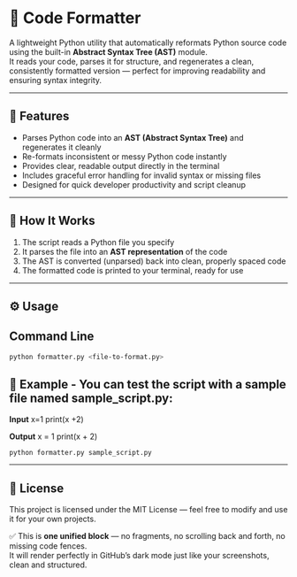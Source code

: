 # 🧩 Code Formatter

A lightweight Python utility that automatically reformats Python source code using the built-in **Abstract Syntax Tree (AST)** module.  
It reads your code, parses it for structure, and regenerates a clean, consistently formatted version — perfect for improving readability and ensuring syntax integrity.

---

## 🚀 Features

- Parses Python code into an **AST (Abstract Syntax Tree)** and regenerates it cleanly  
- Re-formats inconsistent or messy Python code instantly  
- Provides clear, readable output directly in the terminal  
- Includes graceful error handling for invalid syntax or missing files  
- Designed for quick developer productivity and script cleanup

---

## 🧠 How It Works

1. The script reads a Python file you specify  
2. It parses the file into an **AST representation** of the code  
3. The AST is converted (unparsed) back into clean, properly spaced code  
4. The formatted code is printed to your terminal, ready for use

---

## ⚙️ Usage

## Command Line
```bash
python formatter.py <file-to-format.py>

```
## 🧩 Example - You can test the script with a sample file named sample_script.py:

**Input**
x=1
print(x +2)

**Output**
x = 1
print(x + 2)


```
python formatter.py sample_script.py
```

---

## 📄 **License**


This project is licensed under the MIT License — feel free to modify and use it for your own projects.

✅ This is **one unified block** — no fragments, no scrolling back and forth, no missing code fences.  
It will render perfectly in GitHub’s dark mode just like your screenshots, clean and structured.
